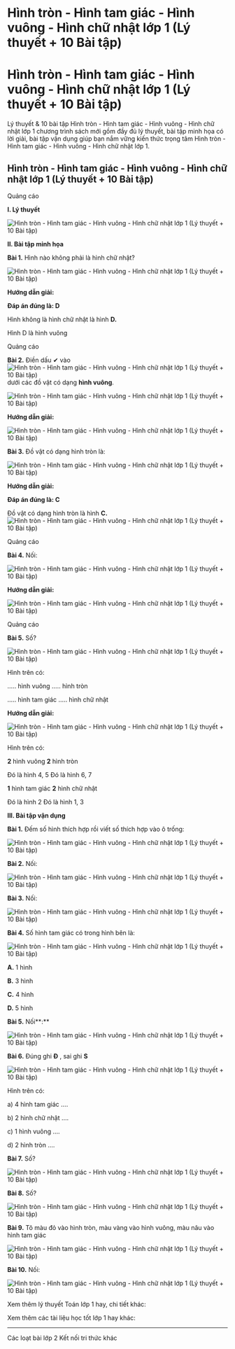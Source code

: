 # Hình tròn - Hình tam giác - Hình vuông - Hình chữ nhật lớp 1 (Lý thuyết + 10 Bài tập)

# Hình tròn - Hình tam giác - Hình vuông - Hình chữ nhật lớp 1 (Lý thuyết + 10 Bài tập)

Lý thuyết & 10 bài tập Hình tròn - Hình tam giác - Hình vuông - Hình chữ nhật lớp 1 chương trình sách mới gồm đầy đủ lý thuyết, bài tập minh họa có lời giải, bài tập vận dụng giúp bạn nắm vững kiến thức trọng tâm Hình tròn - Hình tam giác - Hình vuông - Hình chữ nhật lớp 1.

## Hình tròn - Hình tam giác - Hình vuông - Hình chữ nhật lớp 1 (Lý thuyết + 10 Bài tập)

Quảng cáo

**I. Lý thuyết**

![Hình tròn - Hình tam giác - Hình vuông - Hình chữ nhật lớp 1 \(Lý thuyết + 10 Bài tập\)](https://www.vietjack.com/toan-1-ket-noi/images/ly-thuyet-hinh-tron-hinh-tam-giac-hinh-vuong-hinh-chu-nhat.PNG)

**II. Bài tập minh họa**

**Bài 1.** Hình nào không phải là hình chữ nhật?

![Hình tròn - Hình tam giác - Hình vuông - Hình chữ nhật lớp 1 \(Lý thuyết + 10 Bài tập\)](https://www.vietjack.com/toan-1-ket-noi/images/ly-thuyet-hinh-tron-hinh-tam-giac-hinh-vuong-hinh-chu-nhat-1.PNG)

**Hướng dẫn giải:**

**Đáp án đúng là: D**

Hình không là hình chữ nhật là hình **D.**

Hình D là hình vuông

Quảng cáo

**Bài 2.** Điền dấu ✔ vào ![Hình tròn - Hình tam giác - Hình vuông - Hình chữ nhật lớp 1 \(Lý thuyết + 10 Bài tập\)](https://www.vietjack.com/toan-1-ket-noi/images/ly-thuyet-hinh-tron-hinh-tam-giac-hinh-vuong-hinh-chu-nhat-2.PNG) dưới các đồ vật có dạng **hình vuông**.

![Hình tròn - Hình tam giác - Hình vuông - Hình chữ nhật lớp 1 \(Lý thuyết + 10 Bài tập\)](https://www.vietjack.com/toan-1-ket-noi/images/ly-thuyet-hinh-tron-hinh-tam-giac-hinh-vuong-hinh-chu-nhat-3.PNG)

**Hướng dẫn giải:**

![Hình tròn - Hình tam giác - Hình vuông - Hình chữ nhật lớp 1 \(Lý thuyết + 10 Bài tập\)](https://www.vietjack.com/toan-1-ket-noi/images/ly-thuyet-hinh-tron-hinh-tam-giac-hinh-vuong-hinh-chu-nhat-4.PNG)

**Bài 3.** Đồ vật có dạng hình tròn là:

![Hình tròn - Hình tam giác - Hình vuông - Hình chữ nhật lớp 1 \(Lý thuyết + 10 Bài tập\)](https://www.vietjack.com/toan-1-ket-noi/images/ly-thuyet-hinh-tron-hinh-tam-giac-hinh-vuong-hinh-chu-nhat-5.PNG)

**Hướng dẫn giải:**

**Đáp án đúng là: C**

Đồ vật có dạng hình tròn là hình **C.**![Hình tròn - Hình tam giác - Hình vuông - Hình chữ nhật lớp 1 \(Lý thuyết + 10 Bài tập\)](https://www.vietjack.com/toan-1-ket-noi/images/ly-thuyet-hinh-tron-hinh-tam-giac-hinh-vuong-hinh-chu-nhat-6.PNG)

Quảng cáo

**Bài 4.** Nối:

![Hình tròn - Hình tam giác - Hình vuông - Hình chữ nhật lớp 1 \(Lý thuyết + 10 Bài tập\)](https://www.vietjack.com/toan-1-ket-noi/images/ly-thuyet-hinh-tron-hinh-tam-giac-hinh-vuong-hinh-chu-nhat-7.PNG)

**Hướng dẫn giải:**

![Hình tròn - Hình tam giác - Hình vuông - Hình chữ nhật lớp 1 \(Lý thuyết + 10 Bài tập\)](https://www.vietjack.com/toan-1-ket-noi/images/ly-thuyet-hinh-tron-hinh-tam-giac-hinh-vuong-hinh-chu-nhat-8.PNG)

Quảng cáo

**Bài 5.** Số?

![Hình tròn - Hình tam giác - Hình vuông - Hình chữ nhật lớp 1 \(Lý thuyết + 10 Bài tập\)](https://www.vietjack.com/toan-1-ket-noi/images/ly-thuyet-hinh-tron-hinh-tam-giac-hinh-vuong-hinh-chu-nhat-9.PNG)

Hình trên có:

….. hình vuông ….. hình tròn

….. hình tam giác ….. hình chữ nhật

**Hướng dẫn giải:**

![Hình tròn - Hình tam giác - Hình vuông - Hình chữ nhật lớp 1 \(Lý thuyết + 10 Bài tập\)](https://www.vietjack.com/toan-1-ket-noi/images/ly-thuyet-hinh-tron-hinh-tam-giac-hinh-vuong-hinh-chu-nhat-10.PNG)

Hình trên có:

**2** hình vuông **2** hình tròn

Đó là hình 4, 5 Đó là hình 6, 7

**1** hình tam giác **2** hình chữ nhật

Đó là hình 2 Đó là hình 1, 3

**III. Bài tập vận dụng**

**Bài 1.** Đếm số hình thích hợp rồi viết số thích hợp vào ô trống:

![Hình tròn - Hình tam giác - Hình vuông - Hình chữ nhật lớp 1 \(Lý thuyết + 10 Bài tập\)](https://www.vietjack.com/toan-1-ket-noi/images/ly-thuyet-hinh-tron-hinh-tam-giac-hinh-vuong-hinh-chu-nhat-11.PNG)

**Bài 2.** Nối:

![Hình tròn - Hình tam giác - Hình vuông - Hình chữ nhật lớp 1 \(Lý thuyết + 10 Bài tập\)](https://www.vietjack.com/toan-1-ket-noi/images/ly-thuyet-hinh-tron-hinh-tam-giac-hinh-vuong-hinh-chu-nhat-12.PNG)

**Bài 3.** Nối:

![Hình tròn - Hình tam giác - Hình vuông - Hình chữ nhật lớp 1 \(Lý thuyết + 10 Bài tập\)](https://www.vietjack.com/toan-1-ket-noi/images/ly-thuyet-hinh-tron-hinh-tam-giac-hinh-vuong-hinh-chu-nhat-13.PNG)

**Bài 4.** Số hình tam giác có trong hình bên là:

![Hình tròn - Hình tam giác - Hình vuông - Hình chữ nhật lớp 1 \(Lý thuyết + 10 Bài tập\)](https://www.vietjack.com/toan-1-ket-noi/images/ly-thuyet-hinh-tron-hinh-tam-giac-hinh-vuong-hinh-chu-nhat-14.PNG)

**A.** 1 hình 

**B.** 3 hình

**C.** 4 hình

**D.** 5 hình

**Bài 5.** Nối**:**

![Hình tròn - Hình tam giác - Hình vuông - Hình chữ nhật lớp 1 \(Lý thuyết + 10 Bài tập\)](https://www.vietjack.com/toan-1-ket-noi/images/ly-thuyet-hinh-tron-hinh-tam-giac-hinh-vuong-hinh-chu-nhat-15.PNG)

**Bài 6.** Đúng ghi **Đ** , sai ghi **S**

![Hình tròn - Hình tam giác - Hình vuông - Hình chữ nhật lớp 1 \(Lý thuyết + 10 Bài tập\)](https://www.vietjack.com/toan-1-ket-noi/images/ly-thuyet-hinh-tron-hinh-tam-giac-hinh-vuong-hinh-chu-nhat-16.PNG)

Hình trên có:

a) 4 hình tam giác ….

b) 2 hình chữ nhật ….

c) 1 hình vuông ….

d) 2 hình tròn ….

**Bài 7.** Số?

![Hình tròn - Hình tam giác - Hình vuông - Hình chữ nhật lớp 1 \(Lý thuyết + 10 Bài tập\)](https://www.vietjack.com/toan-1-ket-noi/images/ly-thuyet-hinh-tron-hinh-tam-giac-hinh-vuong-hinh-chu-nhat-17.PNG)

**Bài 8.** Số?

![Hình tròn - Hình tam giác - Hình vuông - Hình chữ nhật lớp 1 \(Lý thuyết + 10 Bài tập\)](https://www.vietjack.com/toan-1-ket-noi/images/ly-thuyet-hinh-tron-hinh-tam-giac-hinh-vuong-hinh-chu-nhat-18.PNG)

**Bài 9.** Tô màu đỏ vào hình tròn, màu vàng vào hình vuông, màu nâu vào hình tam giác

![Hình tròn - Hình tam giác - Hình vuông - Hình chữ nhật lớp 1 \(Lý thuyết + 10 Bài tập\)](https://www.vietjack.com/toan-1-ket-noi/images/ly-thuyet-hinh-tron-hinh-tam-giac-hinh-vuong-hinh-chu-nhat-19.PNG)

**Bài 10.** Nối:

![Hình tròn - Hình tam giác - Hình vuông - Hình chữ nhật lớp 1 \(Lý thuyết + 10 Bài tập\)](https://www.vietjack.com/toan-1-ket-noi/images/ly-thuyet-hinh-tron-hinh-tam-giac-hinh-vuong-hinh-chu-nhat-20.PNG)

Xem thêm lý thuyết Toán lớp 1 hay, chi tiết khác:

Xem thêm các tài liệu học tốt lớp 1 hay khác:

* * *

Các loạt bài lớp 2 Kết nối tri thức khác
